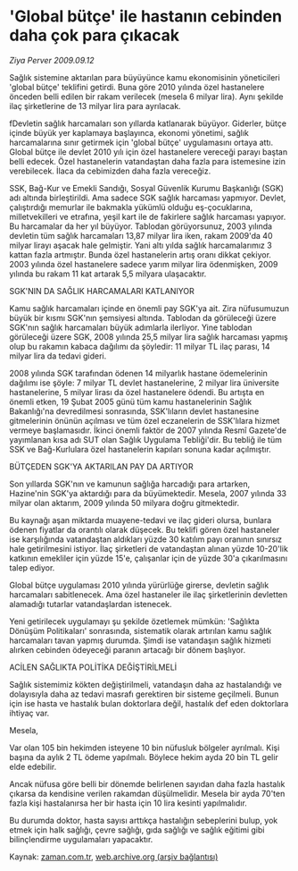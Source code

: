# 'Global bütçe' ile hastanın cebinden daha çok para çıkacak

*Ziya Perver 2009.09.12*

<tr><td class="metin" colspan="2" style="padding-top: 20px; padding-left: 5px; padding-right: 10px;">Sağlık sistemine aktarılan para büyüyünce kamu ekonomisinin yöneticileri 'global bütçe' teklifini getirdi. Buna göre 2010 yılında özel hastanelere önceden belli edilen bir rakam verilecek (mesela 6 milyar lira). Aynı şekilde ilaç şirketlerine de 13 milyar lira para ayrılacak.</td></tr><tr><td class="metin" colspan="2" style="padding-top: 20px; padding-left: 5px; padding-right: 10px;"><p>fDevletin sağlık harcamaları son yıllarda katlanarak büyüyor. Giderler, bütçe içinde büyük yer kaplamaya başlayınca, ekonomi yönetimi, sağlık harcamalarına sınır getirmek için 'global bütçe' uygulamasını ortaya attı. Global bütçe ile devlet 2010 yılı için özel hastanelere vereceği parayı baştan belli edecek. Özel hastanelerin vatandaştan daha fazla para istemesine izin verebilecek. İlaca da cebimizden daha fazla vereceğiz.
<p>SSK, Bağ-Kur ve Emekli Sandığı, Sosyal Güvenlik Kurumu Başkanlığı (SGK) adı altında birleştirildi. Ama sadece SGK sağlık harcaması yapmıyor. Devlet, çalıştırdığı memurlar ile bakmakla yükümlü olduğu eş-çocuklarına, milletvekilleri ve etrafına, yeşil kart ile de fakirlere sağlık harcaması yapıyor. Bu harcamalar da her yıl büyüyor. Tablodan görüyorsunuz, 2003 yılında devletin tüm sağlık harcamaları 13,87 milyar lira iken, rakam 2009'da 40 milyar lirayı aşacak hale gelmiştir. Yani altı yılda sağlık harcamalarımız 3 kattan fazla artmıştır. Bunda özel hastanelerin artış oranı dikkat çekiyor. 2003 yılında özel hastanelere sadece yarım milyar lira ödenmişken, 2009 yılında bu rakam 11 kat artarak 5,5 milyara ulaşacaktır.
<p>SGK'NIN DA SAĞLIK HARCAMALARI KATLANIYOR
<p>Kamu sağlık harcamaları içinde en önemli pay SGK'ya ait. Zira nüfusumuzun büyük bir kısmı SGK'nın şemsiyesi altında. Tablodan da görüleceği üzere SGK'nın sağlık harcamaları büyük adımlarla ilerliyor. Yine tablodan görüleceği üzere SGK, 2008 yılında 25,5 milyar lira sağlık harcaması yapmış olup bu rakamın kabaca dağılımı da şöyledir: 11 milyar TL ilaç parası, 14 milyar lira da tedavi gideri.
<p>2008 yılında SGK tarafından ödenen 14 milyarlık hastane ödemelerinin dağılımı ise şöyle: 7 milyar TL devlet hastanelerine, 2 milyar lira üniversite hastanelerine, 5 milyar lirası da özel hastanelere ödendi. Bu artışta en önemli etken, 19 Şubat 2005 günü tüm kamu hastanelerinin Sağlık Bakanlığı'na devredilmesi sonrasında, SSK'lıların devlet hastanesine gitmelerinin önünün açılması ve tüm özel eczanelerin de SSK'lılara hizmet vermeye başlamasıdır. İkinci önemli faktör de 2007 yılında Resmî Gazete'de yayımlanan kısa adı SUT olan Sağlık Uygulama Tebliği'dir. Bu tebliğ ile tüm SSK ve Bağ-Kurlulara özel hastanelerin kapıları sonuna kadar açılmıştır.
<p>BÜTÇEDEN SGK'YA AKTARILAN PAY DA ARTIYOR
<p>Son yıllarda SGK'nın ve kamunun sağlığa harcadığı para artarken, Hazine'nin SGK'ya aktardığı para da büyümektedir. Mesela, 2007 yılında 33 milyar olan aktarım, 2009 yılında 50 milyara doğru gitmektedir. 
<p> Bu kaynağı aşan miktarda muayene-tedavi ve ilaç gideri olursa, bunlara ödenen fiyatlar da orantılı olarak düşecek. Bu teklifi gören özel hastaneler ise karşılığında vatandaştan aldıkları yüzde 30 katılım payı oranının sınırsız hale getirilmesini istiyor. İlaç şirketleri de vatandaştan alınan yüzde 10-20'lik katkının emekliler için yüzde 15'e, çalışanlar için de yüzde 30'a çıkarılmasını talep ediyor.
<p>Global bütçe uygulaması 2010 yılında yürürlüğe girerse, devletin sağlık harcamaları sabitlenecek. Ama özel hastaneler ile ilaç şirketlerinin devletten alamadığı tutarlar vatandaşlardan istenecek.
<p>Yeni getirilecek uygulamayı şu şekilde özetlemek mümkün: 'Sağlıkta Dönüşüm Politikaları' sonrasında, sistematik olarak artırılan kamu sağlık harcamaları tavan yapmış durumda. Şimdi ise vatandaşın sağlık hizmeti alırken cebinden ödeyeceği paranın artacağı bir dönem başlıyor.
<p>ACİLEN SAĞLIKTA POLİTİKA DEĞİŞTİRİLMELİ
<p>Sağlık sistemimiz kökten değiştirilmeli, vatandaşın daha az hastalandığı ve dolayısıyla daha az tedavi masrafı gerektiren bir sisteme geçilmeli. Bunun için ise hasta ve hastalık bulan doktorlara değil, hastalık def eden doktorlara ihtiyaç var.
<p>Mesela,
<p>Var olan 105 bin hekimden isteyene 10 bin nüfusluk bölgeler ayrılmalı. Kişi başına da aylık 2 TL ödeme yapılmalı. Böylece hekim ayda 20 bin TL gelir elde edebilir.
<p>Ancak nüfusa göre belli bir dönemde belirlenen sayıdan daha fazla hastalık çıkarsa da kendisine verilen rakamdan düşülmelidir. Mesela bir ayda 70'ten fazla kişi hastalanırsa her bir hasta için 10 lira kesinti yapılmalıdır.
<p>Bu durumda doktor, hasta sayısı arttıkça hastalığın sebeplerini bulup, yok etmek için halk sağlığı, çevre sağlığı, gıda sağlığı ve sağlık eğitimi gibi bilinçlendirme uygulamaları yapacaktır.<br/></p></p></p></p></p></p></p></p></p></p></p></p></p></p></p></p></td></tr>

Kaynak: [zaman.com.tr](http://zaman.com.tr/yazar.do?yazino=891303), [web.archive.org (arşiv bağlantısı)](http://web.archive.org/web/20090915174403/http://www.zaman.com.tr:80/yazar.do?yazino=891303)
